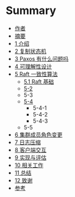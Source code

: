 # Summary

* [作者](README.md)
* [摘要](chapter0.md)
* [1 介绍](chapter1.md)
* [2 复制状态机](chapter2.md)
* [3 Paxos 有什么问题吗](chapter3.md)
* [4 可理解性设计](chapter4.md)
* [5 Raft 一致性算法](chapter5.md)
  * [5.1 Raft 基础](chapter5/5-1.md)
  * [5-2](chapter5/5-2.md)
  * 5-3
  * [5-4](chapter5/5-4.md)
    * 5-4-1
    * 5-4-2
    * 5-4-3
  * 5-5
* [6 集群成员角色变更](chapter6.md)
* [7 日志压缩](chapter7.md)
* [8 客户端交互](chapter8.md)
* [9 实现与评估](chapter9.md)
* [10 相关工作](chapter10.md)
* [11 总结](chapter11.md)
* [12 致谢](chapter12.md)
* [参考](chapter13.md)

